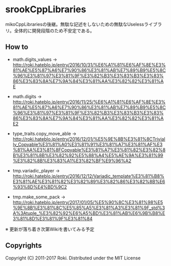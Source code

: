 # srookCppLibraries
mikoCppLibrariesの後継。無駄な記述をしないための無駄なUselessライブラリ。全体的に開発段階のため不安定である。

## How to
* math.digits_values -> http://roki.hateblo.jp/entry/2016/10/31/%E6%A1%81%E6%AF%8E%E3%81%AE%E5%87%A6%E7%90%86%E3%81%AB%E7%89%B9%E5%8C%96%E3%81%97%E3%81%9F%E3%82%B3%E3%83%B3%E3%83%86%E3%83%8A%E7%9A%84%E3%81%AA%E3%82%82%E3%81%AE

* math.digits ->
http://roki.hateblo.jp/entry/2016/11/25/%E6%A1%81%E6%AF%8E%E3%81%AE%E5%87%A6%E7%90%86%E3%81%AB%E7%89%B9%E5%8C%96%E3%81%97%E3%81%9F%E3%82%B3%E3%83%B3%E3%83%86%E3%83%8A%E7%9A%84%E3%81%AA%E3%82%82%E3%81%AE2

* type_traits.copy_move_able ->
http://roki.hateblo.jp/entry/2016/12/01/%E5%9E%8B%E3%81%8CTrivially_Copyable%E3%81%A0%E3%81%91%E3%81%A7%E3%81%AF%E3%81%AA%E3%81%8FCopyable%E3%81%A7%E3%81%82%E3%82%8B%E3%81%8B%E3%82%92%E5%88%A4%E5%AE%9A%E3%81%99%E3%82%8B%E3%83%A1%E3%82%BF%E9%96%A2

* tmp.variadic_player ->
http://roki.hateblo.jp/entry/2016/12/12/Variadic_template%E3%81%B8%E3%81%AE%E3%81%82%E3%82%89%E3%82%86%E3%82%8B%E6%93%8D%E4%BD%9C2

* tmp.make_some_pack ->
http://roki.hateblo.jp/entry/2017/01/05/%E5%90%8C%E3%81%98%E5%9E%8B%E3%81%8C%E5%85%A5%E3%81%A3%E3%81%9F_std%3A%3Atuple_%E3%82%92%E6%A5%BD%E3%81%AB%E6%9B%B8%E3%81%8D%E3%81%9F%E3%81%84

※ 更新が落ち着き次第Wikiを書いてみる予定

## Copyrights
Copyright (C) 2011-2017 Roki.
Distributed under the MIT License
